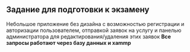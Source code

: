 ## Задание для подготовки к экзамену ##

Небольшое приложение без дизайна с возможностью регистрации и авторизации пользователем, отправкой заявок на услугу и панелью администратора для редактирования/удаления этих заявок
**Все запросы работают через базу данных и xammp**
